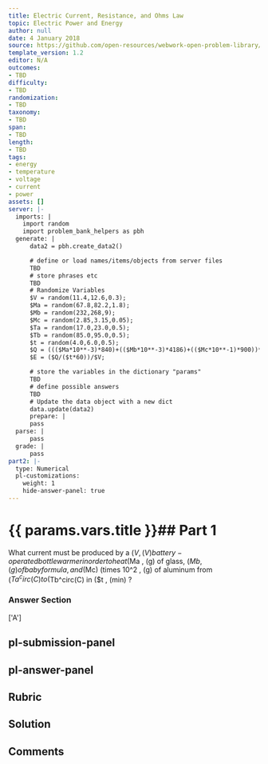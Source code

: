 ```yaml
---
title: Electric Current, Resistance, and Ohms Law
topic: Electric Power and Energy
author: null
date: 4 January 2018
source: https://github.com/open-resources/webwork-open-problem-library/tree/master/Contrib/BrockPhysics/College_Physics_Urone/20.Electric_Current/20-04.Electric_Power_and_Energy/NU_U17_20_04_022.pg
template_version: 1.2
editor: N/A
outcomes:
- TBD
difficulty:
- TBD
randomization:
- TBD
taxonomy:
- TBD
span:
- TBD
length:
- TBD
tags:
- energy
- temperature
- voltage
- current
- power
assets: []
server: |-
  imports: |
    import random
    import problem_bank_helpers as pbh
  generate: |
      data2 = pbh.create_data2()

      # define or load names/items/objects from server files
      TBD
      # store phrases etc
      TBD
      # Randomize Variables
      $V = random(11.4,12.6,0.3);
      $Ma = random(67.8,82.2,1.8);
      $Mb = random(232,268,9);
      $Mc = random(2.85,3.15,0.05);
      $Ta = random(17.0,23.0,0.5);
      $Tb = random(85.0,95.0,0.5);
      $t = random(4.0,6.0,0.5);
      $Q = ((($Ma*10**-3)*840)+(($Mb*10**-3)*4186)+(($Mc*10**-1)*900))*($Tb-$Ta);
      $E = ($Q/($t*60))/$V;

      # store the variables in the dictionary "params"
      TBD
      # define possible answers
      TBD
      # Update the data object with a new dict
      data.update(data2)
      prepare: |
      pass
  parse: |
      pass
  grade: |
      pass
part2: |-
  type: Numerical
  pl-customizations:
    weight: 1
    hide-answer-panel: true
---
```


# {{ params.vars.title }}## Part 1 
What current must be produced by a ($V , (V) battery-operated bottle warmer in order to heat ($Ma , (g) of glass, ($Mb , (g) of baby formula, and ($Mc) (times 10^2 , (g) of aluminum from ($Ta^circ(C) to ($Tb^circ(C) in ($t , (min) ? 


### Answer Section 
['A']

## pl-submission-panel 


## pl-answer-panel 


## Rubric 


## Solution 


## Comments 


